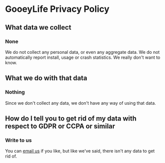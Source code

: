 # GooeyLife Privacy Policy

## What data we collect
### None
We do not collect any personal data, or even any aggregate data.  We do not automatically report install, usage
or crash statistics.  We really don't want to know.

## What we do with that data
### Nothing
Since we don't collect any data, we don't have any way of using that data.

## How do I tell you to get rid of my data with respect to GDPR or CCPA or similar
### Write to us
You can [email us](mailto:mitch@mitchpatenaude.net?Subject=GooeyLife%20Privacy%20Policy) if you like, but
like we've said, there isn't any data to get rid of.
